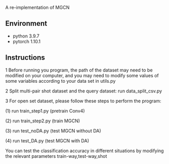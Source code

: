 A re-implementation of MGCN

## Environment

* python 3.9.7
* pytorch 1.10.1

## Instructions

1 Before running you program, the path of the dataset may need to be modified on your computer,
  and you may need to modify some values of some variables according to your data set in utils.py

2 Split multi-pair shot dataset and the query dataset:
    run data_split_csv.py

3 For open set dataset, please follow these steps to perform the program:

(1) run train_step1.py (pretrain Conv4)

(2) run train_step2.py (train MGCN)

(3) run test_noDA.py (test MGCN without DA) 

(4) run test_DA.py (test MGCN with DA) 

You can test the classification accuracy in different situations by modifying the relevant parameters
train-way,test-way,shot



